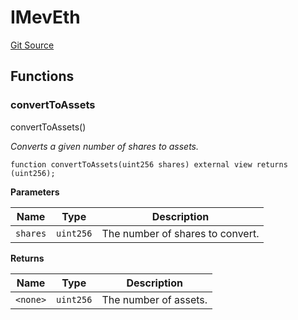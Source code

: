 # IMevEth
[Git Source](https://github.com/manifoldfinance/mevETH2/blob/25149b626aad16b7ef2da38d73bddd982040bc12/src/interfaces/IMevEth.sol)




## Functions
### convertToAssets

convertToAssets()

*Converts a given number of shares to assets.*


```solidity
function convertToAssets(uint256 shares) external view returns (uint256);
```
**Parameters**

|Name|Type|Description|
|----|----|-----------|
|`shares`|`uint256`|The number of shares to convert.|

**Returns**

|Name|Type|Description|
|----|----|-----------|
|`<none>`|`uint256`|The number of assets.|


